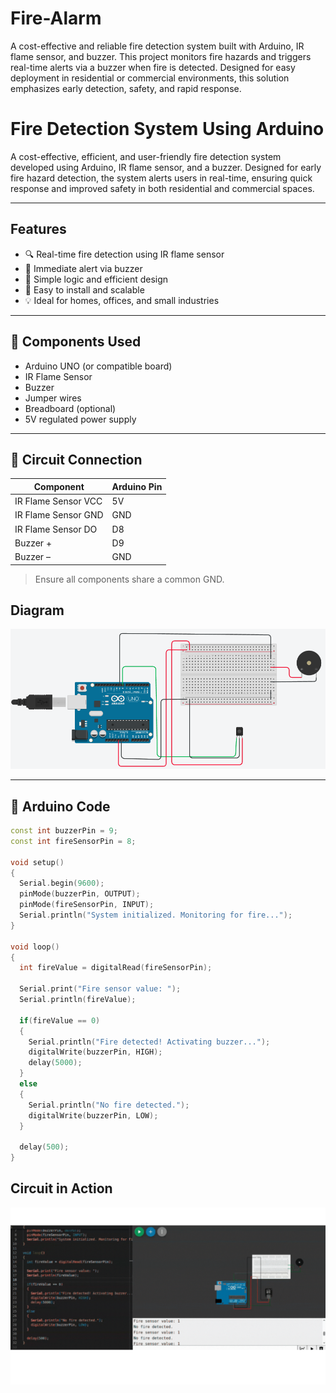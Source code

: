 # Fire-Alarm
A cost-effective and reliable fire detection system built with Arduino, IR flame sensor, and buzzer. This project monitors fire hazards and triggers real-time alerts via a buzzer when fire is detected. Designed for easy deployment in residential or commercial environments, this solution emphasizes early detection, safety, and rapid response.

# Fire Detection System Using Arduino

A cost-effective, efficient, and user-friendly fire detection system developed using Arduino, IR flame sensor, and a buzzer. Designed for early fire hazard detection, the system alerts users in real-time, ensuring quick response and improved safety in both residential and commercial spaces.

---

##  Features

- 🔍 Real-time fire detection using IR flame sensor  
- 🔔 Immediate alert via buzzer  
- 🧠 Simple logic and efficient design  
- 🧩 Easy to install and scalable  
- 💡 Ideal for homes, offices, and small industries

---

## 🔧 Components Used

- Arduino UNO (or compatible board)  
- IR Flame Sensor  
- Buzzer  
- Jumper wires  
- Breadboard (optional)  
- 5V regulated power supply

---

## 🔌 Circuit Connection

| Component     | Arduino Pin |
|---------------|-------------|
| IR Flame Sensor VCC | 5V          |
| IR Flame Sensor GND | GND         |
| IR Flame Sensor DO  | D8          |
| Buzzer +            | D9          |
| Buzzer –            | GND         |

> Ensure all components share a common GND.

## Diagram
![Circuit Diagram](circuit-diagram.png)

---

## 🧾 Arduino Code

```cpp
const int buzzerPin = 9;
const int fireSensorPin = 8;

void setup()
{
  Serial.begin(9600);
  pinMode(buzzerPin, OUTPUT);
  pinMode(fireSensorPin, INPUT);
  Serial.println("System initialized. Monitoring for fire...");
}

void loop()
{
  int fireValue = digitalRead(fireSensorPin);
  
  Serial.print("Fire sensor value: ");
  Serial.println(fireValue);

  if(fireValue == 0)
  {
    Serial.println("Fire detected! Activating buzzer...");
    digitalWrite(buzzerPin, HIGH);
    delay(5000);
  }
  else
  {
    Serial.println("No fire detected.");
    digitalWrite(buzzerPin, LOW);
  }

  delay(500);
}
```
## Circuit in Action
![Circuit in Action](in-action.gif)
